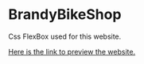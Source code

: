 # BrandyBikeShop

Css FlexBox used for this website.

[Here is the link to preview the website.](https://anitaoberstar.github.io/BrandyBikeShop/)
